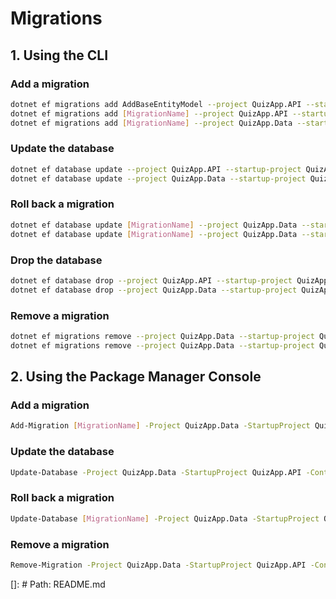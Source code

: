 # Migrations

## 1. Using the CLI

### Add a migration
```bash
dotnet ef migrations add AddBaseEntityModel --project QuizApp.API --startup-project QuizApp.API --context QuizAppDbContext --output-dir Migrations
dotnet ef migrations add [MigrationName] --project QuizApp.API --startup-project QuizApp.API --context QuizAppDbContext --output-dir Migrations
dotnet ef migrations add [MigrationName] --project QuizApp.Data --startup-project QuizApp.API --context StorageDbContext --output-dir Migrations/Storage
```

### Update the database
```bash
dotnet ef database update --project QuizApp.API --startup-project QuizApp.API --context QuizAppDbContext
dotnet ef database update --project QuizApp.Data --startup-project QuizApp.API --context StorageDbContext
```

### Roll back a migration
```bash
dotnet ef database update [MigrationName] --project QuizApp.Data --startup-project QuizApp.API --context QuizAppDbContext
dotnet ef database update [MigrationName] --project QuizApp.Data --startup-project QuizApp.API --context StorageDbContext
```

### Drop the database
```bash
dotnet ef database drop --project QuizApp.API --startup-project QuizApp.API --context QuizAppDbContext
dotnet ef database drop --project QuizApp.Data --startup-project QuizApp.API --context StorageDbContext
```

### Remove a migration
```bash
dotnet ef migrations remove --project QuizApp.Data --startup-project QuizApp.API --context QuizAppDbContext
dotnet ef migrations remove --project QuizApp.Data --startup-project QuizApp.API --context StorageDbContext
```

## 2. Using the Package Manager Console
### Add a migration
```bash
Add-Migration [MigrationName] -Project QuizApp.Data -StartupProject QuizApp.API -Context QuizAppDbContext -OutputDir QuizApp.Data/Migrations
```

### Update the database
```bash
Update-Database -Project QuizApp.Data -StartupProject QuizApp.API -Context QuizAppDbContext
```

### Roll back a migration
```bash
Update-Database [MigrationName] -Project QuizApp.Data -StartupProject QuizApp.API -Context QuizAppDbContext
```

### Remove a migration
```bash
Remove-Migration -Project QuizApp.Data -StartupProject QuizApp.API -Context QuizAppDbContext
```

[]: # Path: README.md
